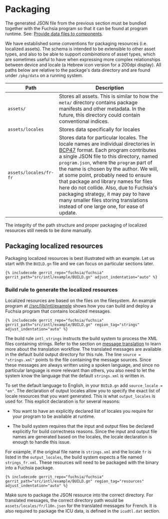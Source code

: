 # Packaging

The generated JSON file from the previous section must be bundled together with
the Fuchsia program so that it can be found at program runtime.
See: [Provide data files to components][provide-data-guide].

We have established some conventions for packaging resources (i.e. localized
assets). The schema is intended to be extensible to other asset types, and also
to be able to support _combinations_ of asset types, which are sometimes useful
to have when expressing more complex relationships between device and locale (a
Hebrew icon version for a 200dpi display).  All paths below are relative to the
package's data directory and are found under `/pkg/data` on a running system.

| **Path** | **Description** |
|----------|-----------------|
| `assets/` | Stores all assets.  This is similar to how the <code>meta/</code> directory contains package manifests and other metadata.  In the future, this directory could contain conventional indices. |
| `assets/locales` | Stores data specifically for locales |
| `assets/locales/fr-fr` | Stores data for particular locales.  The locale names are individual directories in [BCP47](https://tools.ietf.org/html/bcp47) format. Each program contributes a single JSON file to this directory, named `program.json`, where the `program` part of the name is chosen by the author. We will, at some point, probably need to ensure that package and library names for files here do not collide. Also, due to Fuchsia's packaging strategy, it may pay to have many smaller files storing translations instead of one large one, for ease of update. |

The integrity of the path structure and proper packaging of localized resources
still needs to be done manually.

## Packaging localized resources

Packaging localized resources is best illustrated with an example.  Let us start
with the `BUILD.gn` file and we can focus on particular sections later.

```gn
{% includecode gerrit_repo="fuchsia/fuchsia" gerrit_path="src/intl/example/BUILD.gn" adjust_indentation="auto" %}
```

### Build rule to generate the localized resources

Localized resources are based on the files on the filesystem.  An example
program at [//src/lib/intl/example](/src/intl/example/README.md) shows how
you can build and deploy a Fuchsia program that contains localized messages.

```gn
{% includecode gerrit_repo="fuchsia/fuchsia" gerrit_path="src/intl/example/BUILD.gn" region_tag="strings" adjust_indentation="auto" %}
```

The build rule `intl_strings` instructs the build system to process the XML
files containing strings.  Refer to the section on [message
translation](message_translation.md) to learn more about the translation
workflow.  The translated messages are available in the default build output
directory for this rule.  The line `source = "strings.xml"` points to the file
containing the message sources.  Since these messages are always written using
a spoken language, and since no particular language is more relevant than
others, you also need to let the system know the language that the default
`strings.xml` is written in.

To set the default language to English, in your `BUILD.gn` add `source_locale =
"en"`.  The declaration of output locales allow you to specify the exact list
of locale resources that you want generated.  This is what `output_locales` is
used for.  This explicit declaration is for several reasons:

* You want to have an explicitly declared list of locales you require for your
  program to be available at runtime.

* The build system requires that the input and output files be declared
  explicitly for build correctness reasons.  Since the input and output file
  names are generated based on the locales, the locale declaration is enough
  to handle this issue.

For example, if the original file name is `strings.xml` and the locale `fr` is
listed in the `output_locales`, the build system expects a file named
`strings_fr.xml`.  These resources will need to be packaged with the binary
into a Fuchsia package.

```gn
{% includecode gerrit_repo="fuchsia/fuchsia" gerrit_path="src/intl/example/BUILD.gn" region_tag="resources" adjust_indentation="auto" %}
```

Make sure to package the JSON resource into the correct directory.  For
translated messages, the correct directory path would be
`assets/locales/fr/l10n.json` for the translated messages for French.  It is
also required to package the ICU data, is defined in the `icudtl.dat` section.

[provide-data-guide]: /development/components/data.md
